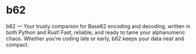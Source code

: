 # b62
b62 — Your trusty companion for Base62 encoding and decoding, written in both Python and Rust! Fast, reliable, and ready to tame your alphanumeric chaos. Whether you're coding late or early, b62 keeps your data neat and compact. 

